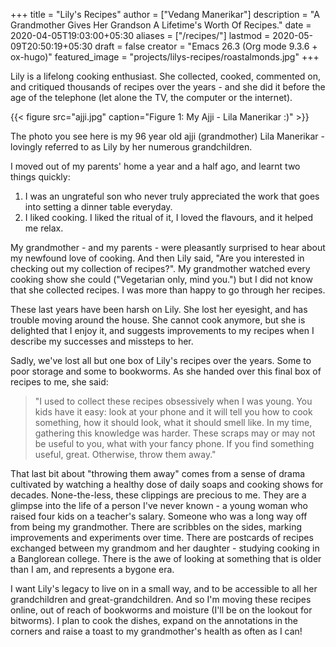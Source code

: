 +++
title = "Lily's Recipes"
author = ["Vedang Manerikar"]
description = "A Grandmother Gives Her Grandson A Lifetime's Worth Of Recipes."
date = 2020-04-05T19:03:00+05:30
aliases = ["/recipes/"]
lastmod = 2020-05-09T20:50:19+05:30
draft = false
creator = "Emacs 26.3 (Org mode 9.3.6 + ox-hugo)"
featured_image = "projects/lilys-recipes/roastalmonds.jpg"
+++

Lily is a lifelong cooking enthusiast. She collected, cooked,
commented on, and critiqued thousands of recipes over the years - and
she did it before the age of the telephone (let alone the TV, the
computer or the internet).

{{< figure src="ajji.jpg" caption="Figure 1: My Ajji - Lila Manerikar :)" >}}

The photo you see here is my 96 year old ajji (grandmother) Lila
Manerikar - lovingly referred to as Lily by her numerous
grandchildren.

I moved out of my parents' home a year and a half ago, and learnt two
things quickly:

1.  I was an ungrateful son who never truly appreciated the work that
    goes into setting a dinner table everyday.
2.  I liked cooking. I liked the ritual of it, I loved the flavours,
    and it helped me relax.

My grandmother - and my parents - were pleasantly surprised to hear
about my newfound love of cooking. And then Lily said, "Are you
interested in checking out my collection of recipes?". My grandmother
watched every cooking show she could ("Vegetarian only, mind you.")
but I did not know that she collected recipes. I was more than happy
to go through her recipes.

These last years have been harsh on Lily. She lost her eyesight, and
has trouble moving around the house. She cannot cook anymore, but she
is delighted that I enjoy it, and suggests improvements to my recipes
when I describe my successes and missteps to her.

Sadly, we've lost all but one box of Lily's recipes over the years.
Some to poor storage and some to bookworms. As she handed over this
final box of recipes to me, she said:

> "I used to collect these recipes obsessively when I was young. You
> kids have it easy: look at your phone and it will tell you how to cook
> something, how it should look, what it should smell like. In my time,
> gathering this knowledge was harder. These scraps may or may not be
> useful to you, what with your fancy phone. If you find something
> useful, great. Otherwise, throw them away."

That last bit about "throwing them away" comes from a sense of drama
cultivated by watching a healthy dose of daily soaps and cooking shows
for decades. None-the-less, these clippings are precious to me. They
are a glimpse into the life of a person I've never known - a young
woman who raised four kids on a teacher's salary. Someone who was a
long way off from being my grandmother. There are scribbles on the
sides, marking improvements and experiments over time. There are
postcards of recipes exchanged between my grandmom and her daughter -
studying cooking in a Banglorean college. There is the awe of looking
at something that is older than I am, and represents a bygone era.

I want Lily's legacy to live on in a small way, and to be accessible
to all her grandchildren and great-grandchildren. And so I'm moving
these recipes online, out of reach of bookworms and moisture (I'll be
on the lookout for bitworms). I plan to cook the dishes, expand on the
annotations in the corners and raise a toast to my grandmother's
health as often as I can!
